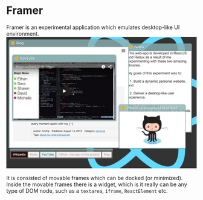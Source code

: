 # Framer
Framer is an experimental application which emulates desktop-like UI environment.
![Framer Screenshot-1](https://raw.githubusercontent.com/andrejkn/framer/master/assets/images/screen-shot_1.png)

It is consisted of movable frames which can be docked (or minimized). Inside the movable frames there is a widget, which
is it really can be any type of DOM node, such as a `textarea`, `iframe`, `ReactElement` etc.

